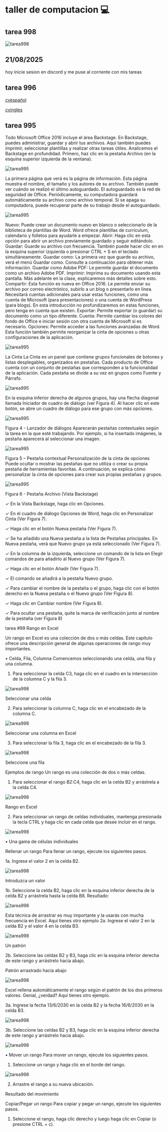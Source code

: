 # taller de computacion :computer:
## tarea 998

![tarea998](phishing.png)

## 21/08/2025 

hoy inicie sesion en discord y me puse al corriente con mis tareas

## tarea 996
[cvespañol](CV.pdf)

[cvingles](Cvingles.pdf)

## tarea 995

Todo Microsoft Office 2016 incluye el área Backstage. En Backstage, puedes administrar, guardar y abrir tus archivos. Aquí también puedes imprimir, seleccionar plantillas y realizar otras tareas útiles. Analicemos el Backstage en profundidad. Primero, haz clic en la pestaña Archivo (en la esquina superior izquierda de la ventana).

![tarea995](1.png)

La primera página que verá es la página de información. Esta página muestra el nombre, el tamaño y los autores de su archivo. También puede ver cuándo se realizó el último autoguardado. El autoguardado es la red de seguridad de Office. Periódicamente, su computadora guardará automáticamente su archivo como archivo temporal. Si se apaga su computadora, puede recuperar parte de su trabajo desde el autoguardado.

![tarea995](2.png)

Nuevo: Puede crear un documento nuevo en blanco o seleccionarlo de la biblioteca de plantillas de Word.
Word ofrece plantillas de currículum, calendario y folletos para ayudarle a empezar.
Abrir: Haga clic en esta opción para abrir un archivo previamente guardado y seguir editándolo.
Guardar: Guarde su archivo con frecuencia. También puede hacer clic en en la esquina superior izquierda o presionar CTRL + S en el teclado simultáneamente.
Guardar como: La primera vez que guarde su archivo, verá el menú Guardar como. Consulte a continuación para obtener más información.
Guardar como Adobe PDF: Le permite guardar el documento como un archivo Adobe PDF.
Imprimir: Imprima su documento usando esta pantalla. Más adelante en la clase, explicaremos más detalles sobre esto.
Compartir: Esta función es nueva en Office 2016. Le permite enviar su archivo por correo electrónico, subirlo a un blog o presentarlo en línea. Necesitará cuentas adicionales para usar estas funciones, como una cuenta de Microsoft (para presentaciones) o una cuenta de WordPress (para blogs).
En esta introducción no profundizaremos en estas funciones, pero tenga en cuenta que existen.
Exportar: Permite exportar (o guardar) su documento como un tipo diferente.
Cuenta: Permite cambiar los colores del fondo de Office e iniciar sesión con otra cuenta de Microsoft si es necesario.
Opciones: Permite acceder a las funciones avanzadas de Word. Esta función también permite reorganizar la cinta de opciones u otras configuraciones de la aplicación.

![tarea995](3.png)

La Cinta
La Cinta es un panel que contiene grupos funcionales de botones y listas desplegables, organizados en pestañas. Cada producto de Office cuenta con un conjunto de pestañas que corresponden a la funcionalidad de la aplicación. Cada pestaña se divide a su vez en grupos como Fuente y Párrafo.

![tarea995](44.png)

En la esquina inferior derecha de algunos grupos, hay una flecha diagonal llamada Iniciador de cuadro de diálogo (ver Figura 4). Al hacer clic en este botón, se abre un cuadro de diálogo para ese grupo con más opciones.

![tarea995](5.png)

Figura 4 - Lanzador de diálogos Aparecerán pestañas contextuales según la tarea en la que esté trabajando. Por ejemplo, si ha insertado imágenes, la pestaña aparecerá al seleccionar una imagen.

![tarea995](66.png)

Figura 5 – Pestaña contextual
Personalización de la cinta de opciones
Puede ocultar o mostrar las pestañas que no utiliza o crear su propia pestaña de herramientas favoritas. A continuación, se explica cómo personalizar la cinta de opciones para crear sus propias pestañas y grupos.

![tarea995](7.png)

Figura 6 - Pestaña Archivo (Vista Backstage)

✓ En la Vista Backstage, haga clic en Opciones.

✓ En el cuadro de diálogo Opciones de Word, haga clic en Personalizar Cinta (Ver Figura 7).

✓ Haga clic en el botón Nueva pestaña (Ver Figura 7).

✓ Se ha añadido una Nueva pestaña a la lista de Pestañas principales. En Nueva pestaña, verá que Nuevo grupo ya está seleccionado (Ver Figura 7).

✓ En la columna de la izquierda, seleccione un comando de la lista en Elegir comandos de para añadirlo al Nuevo grupo (Ver Figura 7).

✓ Haga clic en el botón Añadir (Ver Figura 7).

✓ El comando se añadirá a la pestaña Nuevo grupo.

✓ Para cambiar el nombre de la pestaña o el grupo, haga clic con el botón derecho en la Nueva pestaña o el Nuevo grupo (Ver Figura 8).

✓ Haga clic en Cambiar nombre (Ver Figura 8).

✓ Para ocultar una pestaña, quite la marca de verificación junto al nombre de la pestaña (ver Figura 8)


tarea #99
Rango en Excel
 
Un rango en Excel es una colección de dos o más celdas. Este capítulo ofrece una descripción general de algunas operaciones de rango muy importantes.

•	Celda, Fila, Columna
Comencemos seleccionando una celda, una fila y una columna.

1. Para seleccionar la celda C3, haga clic en el cuadro en la intersección de la columna C y la fila 3.

![tarea998](1.png)

Seleccionar una celda


2. Para seleccionar la columna C, haga clic en el encabezado de la columna C.

![tarea998](2.png)

Seleccionar una columna en Excel

3. Para seleccionar la fila 3, haga clic en el encabezado de la fila 3.

![tarea998](3.png)

Seleccione una fila

Ejemplos de rango
Un rango es una colección de dos o más celdas.

1. Para seleccionar el rango B2:C4, haga clic en la celda B2 y arrástrela a la celda C4.

![tarea998](4.png)

Rango en Excel

2. Para seleccionar un rango de celdas individuales, mantenga presionada la tecla CTRL y haga clic en cada celda que desee incluir en el rango.

![tarea998](5.png)

•	Una gama de células individuales

Rellenar un rango
Para llenar un rango, ejecute los siguientes pasos.

1a. Ingrese el valor 2 en la celda B2.

![tarea998](6.png)

Introduzca un valor

1b. Seleccione la celda B2, haga clic en la esquina inferior derecha de la celda B2 y arrástrela hasta la celda B8.
Resultado:

![tarea998](7.png)

Esta técnica de arrastrar es muy importante y la usarás con mucha frecuencia en Excel. Aquí tienes otro ejemplo
2a. Ingrese el valor 2 en la celda B2 y el valor 4 en la celda B3.

![tarea998](8.png)

Un patrón

2b. Seleccione las celdas B2 y B3, haga clic en la esquina inferior derecha de este rango y arrástrelo hacia abajo.

Patrón arrastrado hacia abajo

![tarea998](9.png)

Excel rellena automáticamente el rango según el patrón de los dos primeros valores. Genial, ¿verdad? Aquí tienes otro ejemplo.

3a. Ingrese la fecha 13/6/2030 en la celda B2 y la fecha 16/6/2030 en la celda B3.

![tarea998](10.png)


3b. Seleccione las celdas B2 y B3, haga clic en la esquina inferior derecha de este rango y arrástrelo hacia abajo.

![tarea998](11.png)

•	Mover un rango
Para mover un rango, ejecute los siguientes pasos.

1. Seleccione un rango y haga clic en el borde del rango.

![tarea998](12.png)

2. Arrastre el rango a su nueva ubicación.

Resultado del movimiento

Copiar/Pegar un rango
Para copiar y pegar un rango, ejecute los siguientes pasos.

1. Seleccione el rango, haga clic derecho y luego haga clic en Copiar (o presione CTRL + c).



